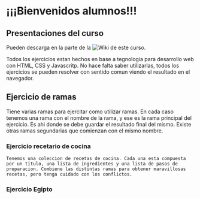 # ¡¡¡Bienvenidos alumnos!!!

## Presentaciones del curso

 Pueden descarga en la parte de la ![Wiki](https://github.com/rapaMatiase/CursoDeGitEIT/wiki/Presentaci%C3%B3n) de este curso.

Todos los ejercicios estan hechos en base a tegnologia para desarrollo web con HTML, CSS y Javascritp. No hace falta saber utilizarlas, todos los ejercicios se pueden resolver con sentido comun viendo el resultado en el navegador.

## Ejercicio de ramas 

Tiene varias ramas para ejercitar como utilizar ramas. En cada caso tenemos una rama con el nombre de la rama, y ese es la rama principal del ejercicio. Es ahi donde se debe guardar el resultado final del mismo. Existe otras ramas segundarias que comienzan con el mismo nombre.

### Ejercicio recetario de cocina

    Tenemos una coleccion de recetas de cocina. Cada una esta compuesta por un titulo, una lista de ingredientes y una lista de pasos de preparacion. Combiene las distintas ramas para obtener maravillosas recetas, pero tenga cuidado con los conflictos. 



### Ejercicio Egipto 

